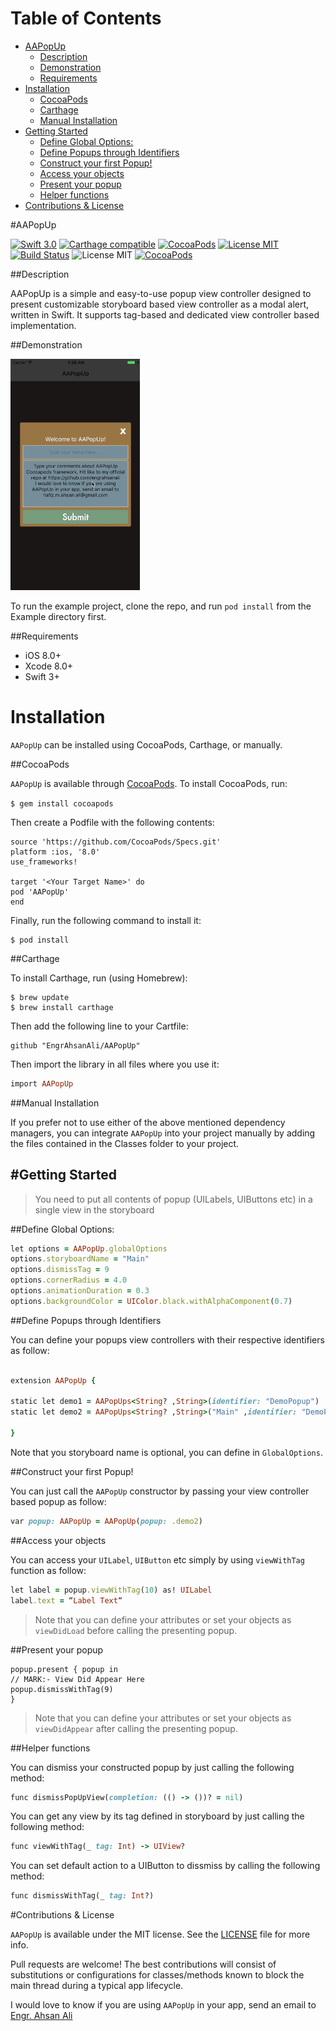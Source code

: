 
# Table of Contents

- [AAPopUp](#section-id-4)
  - [Description](#section-id-11)
  - [Demonstration](#section-id-16)
  - [Requirements](#section-id-26)
- [Installation](#section-id-31)
  - [CocoaPods](#section-id-36)
  - [Carthage](#section-id-61)
  - [Manual Installation](#section-id-79)
- [Getting Started](#section-id-87)
  - [Define Global Options:](#section-id-88)
  - [Define Popups through Identifiers](#section-id-100)
  - [Construct your first Popup!](#section-id-120)
  - [Access your objects](#section-id-129)
  - [Present your popup](#section-id-141)
  - [Helper functions](#section-id-152)
- [Contributions & License](#section-id-169)


<div id='section-id-4'/>

#AAPopUp

[![Swift 3.0](https://img.shields.io/badge/Swift-3.0-orange.svg?style=flat)](https://developer.apple.com/swift/) [![Carthage compatible](https://img.shields.io/badge/Carthage-compatible-4BC51D.svg?style=flat)](https://github.com/Carthage/Carthage) [![CocoaPods](https://img.shields.io/cocoapods/v/AAPopUp.svg)](http://cocoadocs.org/docsets/AAPopUp) [![License MIT](https://img.shields.io/badge/License-MIT-blue.svg?style=flat)](https://github.com/Carthage/Carthage) [![Build Status](https://travis-ci.org/EngrAhsanAli/AAPopUp.svg?branch=master)](https://travis-ci.org/EngrAhsanAli/AAPopUp) 
![License MIT](https://img.shields.io/github/license/mashape/apistatus.svg) [![CocoaPods](https://img.shields.io/cocoapods/p/AAPopUp.svg)]()



<div id='section-id-11'/>

##Description


AAPopUp is a simple and easy-to-use popup view controller designed to present customizable storyboard based view controller as a modal alert, written in Swift. It supports tag-based and dedicated view controller based implementation.

<div id='section-id-16'/>

##Demonstration



![](https://github.com/EngrAhsanAli/AAPopUp/blob/master/Screenshots/demo.gif)


To run the example project, clone the repo, and run `pod install` from the Example directory first.


<div id='section-id-26'/>

##Requirements

- iOS 8.0+
- Xcode 8.0+
- Swift 3+

<div id='section-id-31'/>

# Installation

`AAPopUp` can be installed using CocoaPods, Carthage, or manually.


<div id='section-id-36'/>

##CocoaPods

`AAPopUp` is available through [CocoaPods](http://cocoapods.org). To install CocoaPods, run:

`$ gem install cocoapods`

Then create a Podfile with the following contents:

```
source 'https://github.com/CocoaPods/Specs.git'
platform :ios, '8.0'
use_frameworks!

target '<Your Target Name>' do
pod 'AAPopUp'
end

```

Finally, run the following command to install it:
```
$ pod install
```


<div id='section-id-61'/>

##Carthage

To install Carthage, run (using Homebrew):
```
$ brew update
$ brew install carthage
```
Then add the following line to your Cartfile:

```
github "EngrAhsanAli/AAPopUp" 
```

Then import the library in all files where you use it:
```ruby
import AAPopUp
```

<div id='section-id-79'/>

##Manual Installation

If you prefer not to use either of the above mentioned dependency managers, you can integrate `AAPopUp` into your project manually by adding the files contained in the Classes folder to your project.

<div id='section-id-87'/>

#Getting Started
----------

> You need to put all contents of popup (UILabels, UIButtons etc) in a single view in the storyboard

<div id='section-id-88'/>

##Define Global Options:

```ruby
let options = AAPopUp.globalOptions
options.storyboardName = "Main"
options.dismissTag = 9
options.cornerRadius = 4.0
options.animationDuration = 0.3
options.backgroundColor = UIColor.black.withAlphaComponent(0.7)
```


<div id='section-id-100'/>

##Define Popups through Identifiers

You can define your popups view controllers with their respective identifiers as follow:


```ruby

extension AAPopUp {

static let demo1 = AAPopUps<String? ,String>(identifier: "DemoPopup")
static let demo2 = AAPopUps<String? ,String>("Main" ,identifier: "DemoPopup")

}


```

Note that you storyboard name is optional, you can define in `GlobalOptions`.


<div id='section-id-120'/>

##Construct your first Popup!

You can just call the `AAPopUp` constructor by passing your view controller based popup as follow:

```ruby
var popup: AAPopUp = AAPopUp(popup: .demo2)
```


<div id='section-id-129'/>

##Access your objects

You can access your `UILabel`, `UIButton` etc simply by using `viewWithTag` function as follow:

```ruby
let label = popup.viewWithTag(10) as! UILabel
label.text = “Label Text“
```

> Note that you can define your attributes or set your objects as `viewDidLoad` before calling the presenting popup.


<div id='section-id-141'/>

##Present your popup

```
popup.present { popup in
// MARK:- View Did Appear Here
popup.dismissWithTag(9)   
}
```

> Note that you can define your attributes or set your objects as `viewDidAppear` after calling the presenting popup.

<div id='section-id-152'/>

##Helper functions

You can dismiss your constructed popup by just calling the following method:
```ruby
func dismissPopUpView(completion: (() -> ())? = nil)
```


You can get any view by its tag defined in storyboard by just calling the following method:

```ruby
func viewWithTag(_ tag: Int) -> UIView?
```

You can set default action to a UIButton to dissmiss by calling the following method:

```ruby
func dismissWithTag(_ tag: Int?)
```



<div id='section-id-169'/>

#Contributions & License

`AAPopUp` is available under the MIT license. See the [LICENSE](./LICENSE) file for more info.

Pull requests are welcome! The best contributions will consist of substitutions or configurations for classes/methods known to block the main thread during a typical app lifecycle.

I would love to know if you are using `AAPopUp` in your app, send an email to [Engr. Ahsan Ali](mailto:hafiz.m.ahsan.ali@gmail.com)

